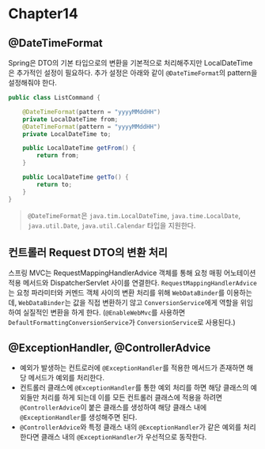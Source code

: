 # Chapter14
## @DateTimeFormat
Spring은 DTO의 기본 타입으로의 변환을 기본적으로 처리해주지만 LocalDateTime은 추가적인 설정이 필요하다.
추가 설정은 아래와 같이 `@DateTimeFormat`의 pattern을 설정해줘야 한다.
```java
public class ListCommand {

	@DateTimeFormat(pattern = "yyyyMMddHH")
	private LocalDateTime from;
	@DateTimeFormat(pattern = "yyyyMMddHH")
	private LocalDateTime to;

	public LocalDateTime getFrom() {
		return from;
	}

	public LocalDateTime getTo() {
		return to;
	}
}
```
> `@DateTimeFormat`은 `java.tim.LocalDateTime`, `java.time.LocalDate`, `java.util.Date`, `java.util.Calendar` 타입을 지원한다.

## 컨트롤러 Request DTO의 변환 처리
스프링 MVC는 RequestMappingHandlerAdvice 객체를 통해 요청 매핑 어노테이션 적용 메서드와 DispatcherServlet 사이를 연결한다.
`RequestMappingHandlerAdvice`는 요청 파라미터와 커멘드 객체 사이의 변환 처리를 위해 `WebDataBinder`를 이용하는데, `WebDataBinder`는 값을 직접 변환하기 않고 `ConversionService`에게 역할을 위임하여 실질적인 변환을 하게 한다.
(`@EnableWebMvc`를 사용하면 `DefaultFormattingConversionService`가 `ConversionService`로 사용된다.)

## @ExceptionHandler, @ControllerAdvice
- 예외가 발생하는 컨트로러에 `@ExceptionHandler`를 적용한 메서드가 존재하면 해당 메서드가 예외를 처리한다.
- 컨트롤러 클래스에 `@ExceptionHandler`를 통한 예외 처리를 하면 해당 클래스의 예외들만 처리를 하게 되는데 이를 모든 컨트롤러 클래스에 적용을 하려면 `@ControllerAdvice`이 붙은 클래스를 생성하여 해당 클래스 내에 `@ExceptionHandler`를 생성해주면 된다.
- `@ControllerAdvice`와 특정 클래스 내의 `@ExceptionHandler`가 같은 예외를 처리한다면 클래스 내의 `@ExceptionHandler`가 우선적으로 동작한다.
